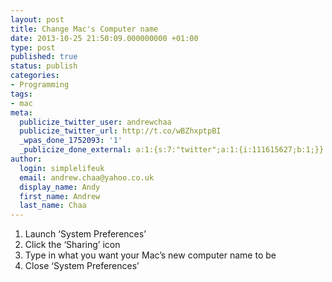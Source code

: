 ```yaml
---
layout: post
title: Change Mac's Computer name
date: 2013-10-25 21:50:09.000000000 +01:00
type: post
published: true
status: publish
categories:
- Programming
tags:
- mac
meta:
  publicize_twitter_user: andrewchaa
  publicize_twitter_url: http://t.co/wBZhxptpBI
  _wpas_done_1752093: '1'
  _publicize_done_external: a:1:{s:7:"twitter";a:1:{i:111615627;b:1;}}
author:
  login: simplelifeuk
  email: andrew.chaa@yahoo.co.uk
  display_name: Andy
  first_name: Andrew
  last_name: Chaa
---
```

<ol>
<li>Launch ‘System Preferences’</li>
<li>Click the ‘Sharing’ icon</li>
<li>Type in what you want your Mac’s new computer name to be</li>
<li>Close ‘System Preferences’</li>
</ol>
